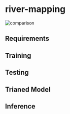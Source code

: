 # river-mapping
![comparison](https://user-images.githubusercontent.com/16301109/110784015-7d1d7380-82ac-11eb-921b-40abbea0eb98.gif)
## Requirements

## Training

## Testing

## Trianed Model

## Inference 
